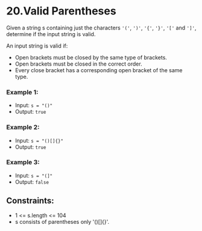 # 20.Valid Parentheses
Given a string s containing just the characters <code>'('</code>, <code>')'</code>, <code>'{'</code>, <code>'}'</code>, <code>'['</code> and <code>']'</code>, determine if the input string is valid.

An input string is valid if:

- Open brackets must be closed by the same type of brackets.
- Open brackets must be closed in the correct order.
- Every close bracket has a corresponding open bracket of the same type.
 

### Example 1:

- Input: <code>s = "()"</code>
- Output: <code>true</code>
### Example 2:

- Input: <code>s = "()[]{}"</code>
- Output: <code>true</code>
### Example 3:

- Input: <code>s = "(]"</code>
- Output: <code>false</code>
 

## Constraints:

- 1 <= s.length <= 104
- s consists of parentheses only '()[]{}'.